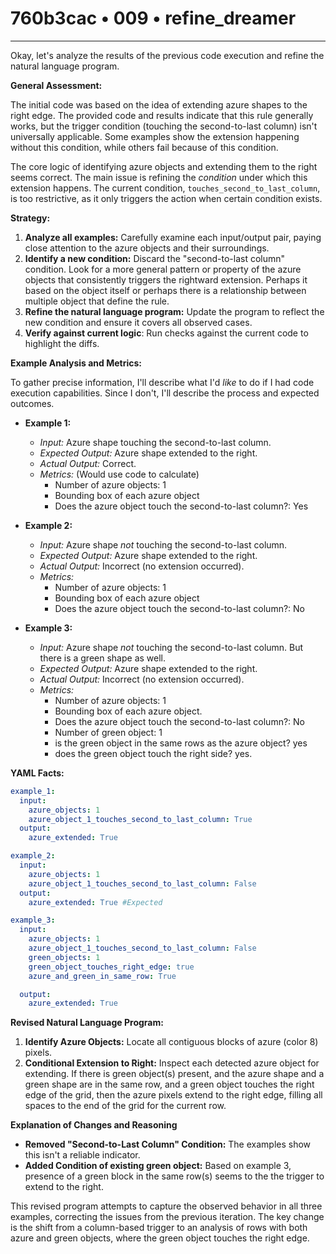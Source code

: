 # 760b3cac • 009 • refine_dreamer

---
Okay, let's analyze the results of the previous code execution and refine the natural language program.

**General Assessment:**

The initial code was based on the idea of extending azure shapes to the right edge. The provided code and results indicate that this rule generally works, but the trigger condition (touching the second-to-last column) isn't universally applicable. Some examples show the extension happening without this condition, while others fail because of this condition.

The core logic of identifying azure objects and extending them to the right seems correct. The main issue is refining the *condition* under which this extension happens. The current condition, `touches_second_to_last_column`, is too restrictive, as it only triggers the action when certain condition exists.

**Strategy:**

1.  **Analyze all examples:** Carefully examine each input/output pair, paying close attention to the azure objects and their surroundings.
2.  **Identify a new condition:** Discard the "second-to-last column" condition. Look for a more general pattern or property of the azure objects that consistently triggers the rightward extension. Perhaps it based on the object itself or perhaps there is a relationship between multiple object that define the rule.
3.  **Refine the natural language program:** Update the program to reflect the new condition and ensure it covers all observed cases.
4.  **Verify against current logic**: Run checks against the current code to highlight the diffs.

**Example Analysis and Metrics:**

To gather precise information, I'll describe what I'd *like* to do if I had code execution capabilities. Since I don't, I'll describe the process and expected outcomes.

*   **Example 1:**
    *   *Input:* Azure shape touching the second-to-last column.
    *   *Expected Output:* Azure shape extended to the right.
    *   *Actual Output:* Correct.
    *   *Metrics:* (Would use code to calculate)
        *   Number of azure objects: 1
        *   Bounding box of each azure object
        *   Does the azure object touch the second-to-last column?: Yes

*   **Example 2:**
    *   *Input:* Azure shape *not* touching the second-to-last column.
    *   *Expected Output:* Azure shape extended to the right.
    *   *Actual Output:* Incorrect (no extension occurred).
    *   *Metrics:*
        *   Number of azure objects: 1
        *   Bounding box of each azure object
        *   Does the azure object touch the second-to-last column?: No

*   **Example 3:**
    *   *Input:* Azure shape *not* touching the second-to-last column. But there is a green shape as well.
    *   *Expected Output:* Azure shape extended to the right.
    *   *Actual Output:* Incorrect (no extension occurred).
    *   *Metrics:*
        *   Number of azure objects: 1
        *   Bounding box of each azure object.
        *   Does the azure object touch the second-to-last column?: No
        *   Number of green object: 1
        *   is the green object in the same rows as the azure object? yes
        *   does the green object touch the right side? yes.

**YAML Facts:**

```yaml
example_1:
  input:
    azure_objects: 1
    azure_object_1_touches_second_to_last_column: True
  output:
    azure_extended: True

example_2:
  input:
    azure_objects: 1
    azure_object_1_touches_second_to_last_column: False
  output:
    azure_extended: True #Expected

example_3:
  input:
    azure_objects: 1
    azure_object_1_touches_second_to_last_column: False
    green_objects: 1
    green_object_touches_right_edge: true
    azure_and_green_in_same_row: True

  output:
    azure_extended: True
```

**Revised Natural Language Program:**

1.  **Identify Azure Objects:** Locate all contiguous blocks of azure (color 8) pixels.
2.  **Conditional Extension to Right:** Inspect each detected azure object for extending. If there is green object(s) present, and the azure shape and a green shape are in the same row, and a green object touches the right edge of the grid, then the azure pixels extend to the right edge, filling all spaces to the end of the grid for the current row.

**Explanation of Changes and Reasoning**

*   **Removed "Second-to-Last Column" Condition:** The examples show this isn't a reliable indicator.
*   **Added Condition of existing green object:** Based on example 3, presence of a green block in the same row(s) seems to the the trigger to extend to the right.

This revised program attempts to capture the observed behavior in all three examples, correcting the issues from the previous iteration. The key change is the shift from a column-based trigger to an analysis of rows with both azure and green objects, where the green object touches the right edge.

